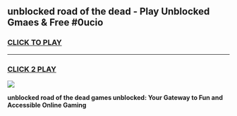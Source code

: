 
## unblocked road of the dead - Play Unblocked Gmaes & Free #0ucio
<h3>
<a href="https://news.freeplayer.one?title=unblocked_road_of_the_dead&ref=03M">CLICK TO PLAY</a></h3>
<hr>

<h3>
<a href="https://news.freeplayer.one?title=unblocked_road_of_the_dead&ref=03M">CLICK 2 PLAY</a>
  
</h3>

<a href="https://news.freeplayer.one?title=unblocked_road_of_the_dead&ref=03M"><img src="https://clearcache.store/games.png"></a>


**unblocked road of the dead games unblocked: Your Gateway to Fun and Accessible Online Gaming**
